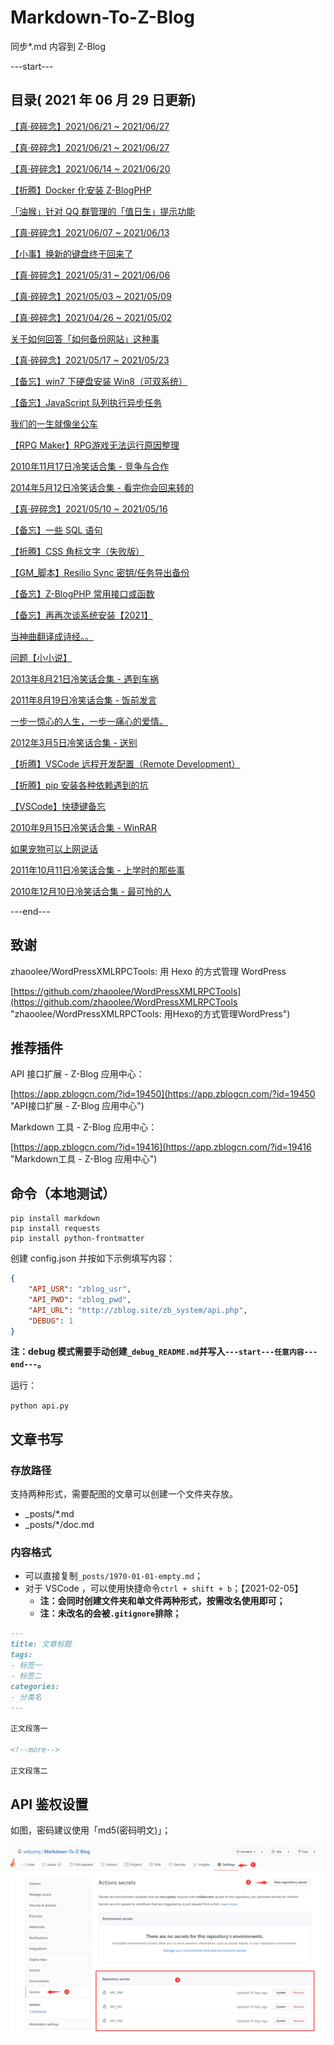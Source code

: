 # Markdown-To-Z-Blog

同步*.md 内容到 Z-Blog

---start---

## 目录( 2021 年 06 月 29 日更新)

[【真·碎碎念】2021/06/21 ~ 2021/06/27](https://www.wdssmq.com/post/2010020260.html "【真·碎碎念】2021/06/21 ~ 2021/06/27")

[【真·碎碎念】2021/06/21 ~ 2021/06/27](https://www.wdssmq.com/post/3120.html "【真·碎碎念】2021/06/21 ~ 2021/06/27")

[【真·碎碎念】2021/06/14 ~ 2021/06/20](https://www.wdssmq.com/post/20100520804.html "【真·碎碎念】2021/06/14 ~ 2021/06/20")

[【折腾】Docker 化安装 Z-BlogPHP](https://www.wdssmq.com/post/20120817544.html "【折腾】Docker 化安装 Z-BlogPHP")

[「油猴」针对 QQ 群管理的「值日生」提示功能](https://www.wdssmq.com/post/20210531442.html "「油猴」针对 QQ 群管理的「值日生」提示功能")

[【真·碎碎念】2021/06/07 ~ 2021/06/13](https://www.wdssmq.com/post/3119.html "【真·碎碎念】2021/06/07 ~ 2021/06/13")

[【小事】换新的键盘终于回来了](https://www.wdssmq.com/post/20140512942.html "【小事】换新的键盘终于回来了")

[【真·碎碎念】2021/05/31 ~ 2021/06/06](https://www.wdssmq.com/post/20210608249.html "【真·碎碎念】2021/05/31 ~ 2021/06/06")

[【真·碎碎念】2021/05/03 ~ 2021/05/09](https://www.wdssmq.com/post/20140414540.html "【真·碎碎念】2021/05/03 ~ 2021/05/09")

[【真·碎碎念】2021/04/26 ~ 2021/05/02](https://www.wdssmq.com/post/20100305398.html "【真·碎碎念】2021/04/26 ~ 2021/05/02")

[关于如何回答「如何备份网站」这种事](https://www.wdssmq.com/post/20180717038.html "关于如何回答「如何备份网站」这种事")

[【真·碎碎念】2021/05/17 ~ 2021/05/23](https://www.wdssmq.com/post/20100504832.html "【真·碎碎念】2021/05/17 ~ 2021/05/23")

[【备忘】win7 下硬盘安装 Win8（可双系统）](https://www.wdssmq.com/post/20100407697.html "【备忘】win7 下硬盘安装 Win8（可双系统）")

[【备忘】JavaScript 队列执行异步任务](https://www.wdssmq.com/post/20210529408.html "【备忘】JavaScript 队列执行异步任务")

[我们的一生就像坐公车](https://www.wdssmq.com/post/WoMenDeYiShengJiuXiangZuoGongChe.html "我们的一生就像坐公车")

[【RPG Maker】RPG游戏无法运行原因整理](https://www.wdssmq.com/post/20200105056.html "【RPG Maker】RPG游戏无法运行原因整理")

[2010年11月17日冷笑话合集 - 竞争与合作](https://www.wdssmq.com/post/2010Nian11Yue17RiLengXiaoHuaHeJi-JingZhengYuHeZuo.html "2010年11月17日冷笑话合集 - 竞争与合作")

[2014年5月12日冷笑话合集 - 看完你会回来转的](https://www.wdssmq.com/post/20140512277.html "2014年5月12日冷笑话合集 - 看完你会回来转的")

[【真·碎碎念】2021/05/10 ~ 2021/05/16](https://www.wdssmq.com/post/20210506936.html "【真·碎碎念】2021/05/10 ~ 2021/05/16")

[【备忘】一些 SQL 语句](https://www.wdssmq.com/post/20120816277.html "【备忘】一些 SQL 语句")

[【折腾】CSS 角标文字（失败版）](https://www.wdssmq.com/post/20141212329.html "【折腾】CSS 角标文字（失败版）")

[【GM_脚本】Resilio Sync 密钥/任务导出备份](https://www.wdssmq.com/post/20190130502.html "【GM_脚本】Resilio Sync 密钥/任务导出备份")

[【备忘】Z-BlogPHP 常用接口或函数](https://www.wdssmq.com/post/20190316451.html "【备忘】Z-BlogPHP 常用接口或函数")

[【备忘】再再次谈系统安装【2021】](https://www.wdssmq.com/post/20120622915.html "【备忘】再再次谈系统安装【2021】")

[当神曲翻译成诗经。。](https://www.wdssmq.com/post/20120301199.html "当神曲翻译成诗经。。")

[问题【小小说】](https://www.wdssmq.com/post/20100207394.html "问题【小小说】")

[2013年8月21日冷笑话合集 - 遇到车祸](https://www.wdssmq.com/post/20130821467.html "2013年8月21日冷笑话合集 - 遇到车祸")

[2011年8月19日冷笑话合集 - 饭前发言](https://www.wdssmq.com/post/2011Nian8Yue19RiLengXiaoHuaHeJi-FanQianFaYan.html "2011年8月19日冷笑话合集 - 饭前发言")

[一步一惊心的人生，一步一痛心的爱情。](https://www.wdssmq.com/post/YiBuYiJingXinDeRenSheng-YiBuYiTongXinDeAiQing.html "一步一惊心的人生，一步一痛心的爱情。")

[2012年3月5日冷笑话合集 - 送别](https://www.wdssmq.com/post/20120305975.html "2012年3月5日冷笑话合集 - 送别")

[【折腾】VSCode 远程开发配置（Remote Development）](https://www.wdssmq.com/post/20201120519.html "【折腾】VSCode 远程开发配置（Remote Development）")

[【折腾】pip 安装各种依赖遇到的坑](https://www.wdssmq.com/post/20210224781.html "【折腾】pip 安装各种依赖遇到的坑")

[【VSCode】快捷键备忘](https://www.wdssmq.com/post/20130525410.html "【VSCode】快捷键备忘")

[2010年9月15日冷笑话合集 - WinRAR](https://www.wdssmq.com/post/2010Nian9Yue15RiLengXiaoHuaHeJi-WinRAR.html "2010年9月15日冷笑话合集 - WinRAR")

[如果宠物可以上网说话](https://www.wdssmq.com/post/2010051051.html "如果宠物可以上网说话")

[2011年10月11日冷笑话合集 - 上学时的那些事](https://www.wdssmq.com/post/2011Nian10Yue11RiLengXiaoHuaHeJi-ShangXueShiDeNaXieShi.html "2011年10月11日冷笑话合集 - 上学时的那些事")

[2010年12月10日冷笑话合集 - 最可怜的人](https://www.wdssmq.com/post/2010Nian12Yue10RiLengXiaoHuaHeJi-ZuiKeLianDeRen.html "2010年12月10日冷笑话合集 - 最可怜的人")

---end---

## 致谢

zhaoolee/WordPressXMLRPCTools: 用 Hexo 的方式管理 WordPress

[https://github.com/zhaoolee/WordPressXMLRPCTools](https://github.com/zhaoolee/WordPressXMLRPCTools "zhaoolee/WordPressXMLRPCTools: 用Hexo的方式管理WordPress")

## 推荐插件

API 接口扩展 - Z-Blog 应用中心：

[https://app.zblogcn.com/?id=19450](https://app.zblogcn.com/?id=19450 "API接口扩展 - Z-Blog 应用中心")

Markdown 工具 - Z-Blog 应用中心：

[https://app.zblogcn.com/?id=19416](https://app.zblogcn.com/?id=19416 "Markdown工具 - Z-Blog 应用中心")

## 命令（本地测试）

```shell
pip install markdown
pip install requests
pip install python-frontmatter
```

创建 config.json 并按如下示例填写内容：

```json
{
    "API_USR": "zblog_usr",
    "API_PWD": "zblog_pwd",
    "API_URL": "http://zblog.site/zb_system/api.php",
    "DEBUG": 1
}
```

**注：debug 模式需要手动创建`_debug_README.md`并写入`---start---任意内容---end---`。**

运行：

`python api.py`

## 文章书写

### 存放路径

支持两种形式，需要配图的文章可以创建一个文件夹存放。

- _posts/*.md
- _posts/*/doc.md

### 内容格式

- 可以直接复制`_posts/1970-01-01-empty.md`；
- 对于 VSCode ，可以使用快捷命令`ctrl + shift + b`；【2021-02-05】
  - **注：会同时创建文件夹和单文件两种形式，按需改名使用即可；**
  - **注：未改名的会被`.gitignore`排除；**

```md
---
title: 文章标题
tags:
- 标签一
- 标签二
categories:
- 分类名
---

正文段落一

<!--more-->

正文段落二

```

## API 鉴权设置

如图，密码建议使用「md5(密码明文)」；

![001](doc/001.png "001")

